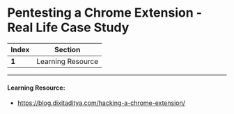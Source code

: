 # Pentesting a Chrome Extension - Real Life Case Study 

Index | Section
--- | ---
**1** | Learning Resource

___


#### Learning Resource: 

* https://blog.dixitaditya.com/hacking-a-chrome-extension/